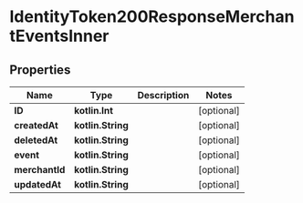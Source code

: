 
# IdentityToken200ResponseMerchantEventsInner

## Properties
Name | Type | Description | Notes
------------ | ------------- | ------------- | -------------
**ID** | **kotlin.Int** |  |  [optional]
**createdAt** | **kotlin.String** |  |  [optional]
**deletedAt** | **kotlin.String** |  |  [optional]
**event** | **kotlin.String** |  |  [optional]
**merchantId** | **kotlin.String** |  |  [optional]
**updatedAt** | **kotlin.String** |  |  [optional]



